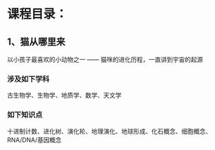 # 课程目录：

## 1、猫从哪里来 

以小孩子最喜欢的小动物之一 —— 猫咪的进化历程，一直讲到宇宙的起源

### 涉及如下学科

古生物学、生物学、地质学、数学、天文学

### 如下知识点

十进制计数、进化树、演化轮、地理演化、地球形成、化石概念、细胞概念、RNA/DNA/基因概念
